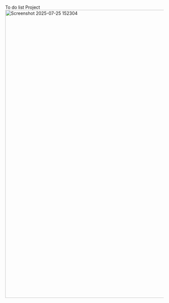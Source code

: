 To do list Project
<img width="1913" height="914" alt="Screenshot 2025-07-25 152304" src="https://github.com/user-attachments/assets/5987eddf-7d40-4f00-951e-1a3899061121" />
